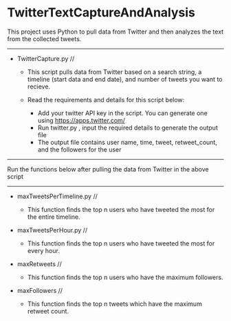 # TwitterTextCaptureAndAnalysis
This project uses Python to pull data from Twitter and then analyzes the text from the collected tweets.

- - - - - - - - - - - 

- TwitterCapture.py //
  - This script pulls data from Twitter based on a search string, a timeline (start data and end date), and number of tweets you want to recieve.

  - Read the requirements and details for this script below:
     - Add your twitter API key in the script. You can generate one using https://apps.twitter.com/
    - Run twitter.py , input the required details to generate the output file  
    - The output file contains user name, time, tweet, retweet_count, and the followers for the user
  
- - - - - - - - - - - 
Run the functions below after pulling the data from Twitter in the above script
- - - - - - - - - - - 

- maxTweetsPerTimeline.py //
  - This function finds the top n users who have tweeted the most for the entire timeline.
 

- maxTweetsPerHour.py //
  - This function finds the top n users who have tweeted the most for every hour.


- maxRetweets //
  - This function finds the top n users who have the maximum followers.


- maxFollowers // 
  - This function finds the top n tweets which have the maximum retweet count.
